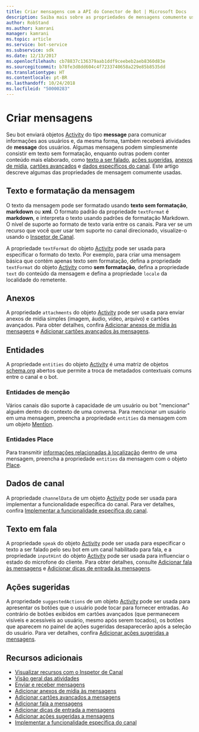 ```yaml
---
title: Criar mensagens com a API do Conector de Bot | Microsoft Docs
description: Saiba mais sobre as propriedades de mensagens comumente usadas na API do Conector de Bot.
author: RobStand
ms.author: kamrani
manager: kamrani
ms.topic: article
ms.service: bot-service
ms.subservice: sdk
ms.date: 12/13/2017
ms.openlocfilehash: cb78837c136379aab1ddf9ceebeb2aeb8360d83e
ms.sourcegitcommit: b78fe3d8dd604c4f7233740658a229e85b8535dd
ms.translationtype: HT
ms.contentlocale: pt-BR
ms.lasthandoff: 10/24/2018
ms.locfileid: "50000283"
---
```

# <a name="create-messages"></a>Criar mensagens

Seu bot enviará objetos [Activity][Activity] do tipo **message** para comunicar informações aos usuários e, da mesma forma, também receberá atividades de **message** dos usuários. Algumas mensagens podem simplesmente consistir em texto sem formatação, enquanto outras podem conter conteúdo mais elaborado, como [texto a ser falado](bot-framework-rest-connector-text-to-speech.md), [ações sugeridas](bot-framework-rest-connector-add-suggested-actions.md), [anexos de mídia](bot-framework-rest-connector-add-media-attachments.md), [cartões avançados](bot-framework-rest-connector-add-rich-cards.md) e [dados específicos do canal](bot-framework-rest-connector-channeldata.md). Este artigo descreve algumas das propriedades de mensagem comumente usadas.

## <a name="message-text-and-formatting"></a>Texto e formatação da mensagem

O texto da mensagem pode ser formatado usando **texto sem formatação**, **markdown** ou **xml**. O formato padrão da propriedade `textFormat` é **markdown**, e interpreta o texto usando padrões de formatação Markdown. O nível de suporte ao formato de texto varia entre os canais. Para ver se um recurso que você quer usar tem suporte no canal direcionado, visualize-o usando o [Inspetor de Canal][ChannelInspector]. 

A propriedade `textFormat` do objeto [Activity][Activity] pode ser usada para especificar o formato do texto. Por exemplo, para criar uma mensagem básica que contém apenas texto sem formatação, defina a propriedade `textFormat` do objeto [Activity][Activity] como **sem formatação**, defina a propriedade `text` do conteúdo da mensagem e defina a propriedade `locale` da localidade do remetente. 

## <a name="attachments"></a>Anexos

A propriedade `attachments` do objeto [Activity][Activity] pode ser usada para enviar anexos de mídia simples (imagem, áudio, vídeo, arquivo) e cartões avançados. Para obter detalhes, confira [Adicionar anexos de mídia às mensagens](bot-framework-rest-connector-add-media-attachments.md) e [Adicionar cartões avançados às mensagens](bot-framework-rest-connector-add-rich-cards.md).

## <a name="entities"></a>Entidades

A propriedade `entities` do objeto [Activity][Activity] é uma matriz de objetos <a href="http://schema.org/" target="_blank">schema.org</a> abertos que permite a troca de metadados contextuais comuns entre o canal e o bot.

### <a name="mention-entities"></a>Entidades de menção

Vários canais dão suporte à capacidade de um usuário ou bot "mencionar" alguém dentro do contexto de uma conversa. Para mencionar um usuário em uma mensagem, preencha a propriedade `entities` da mensagem com um objeto [Mention][Mention]. 

### <a name="place-entities"></a>Entidades Place

Para transmitir <a href="https://schema.org/Place" target="_blank">informações relacionadas à localização</a> dentro de uma mensagem, preencha a propriedade `entities` da mensagem com o objeto [Place][Place]. 

## <a name="channel-data"></a>Dados de canal

A propriedade `channelData` de um objeto [Activity][Activity] pode ser usada para implementar a funcionalidade específica do canal. Para ver detalhes, confira [Implementar a funcionalidade específica do canal](bot-framework-rest-connector-channeldata.md).

## <a name="text-to-speech"></a>Texto em fala

A propriedade `speak` do objeto [Activity][Activity] pode ser usada para especificar o texto a ser falado pelo seu bot em um canal habilitado para fala, e a propriedade `inputHint` do objeto [ Activity][Activity] pode ser usada para influenciar o estado do microfone do cliente. Para obter detalhes, consulte [Adicionar fala às mensagens](bot-framework-rest-connector-text-to-speech.md) e [Adicionar dicas de entrada às mensagens](bot-framework-rest-connector-add-input-hints.md).

## <a name="suggested-actions"></a>Ações sugeridas

A propriedade `suggestedActions` de um objeto [Activity][Activity] pode ser usada para apresentar os botões que o usuário pode tocar para fornecer entradas. Ao contrário de botões exibidos em cartões avançados (que permanecem visíveis e acessíveis ao usuário, mesmo após serem tocados), os botões que aparecem no painel de ações sugeridas desaparecerão após a seleção do usuário. Para ver detalhes, confira [Adicionar ações sugeridas a mensagens](bot-framework-rest-connector-add-suggested-actions.md).

## <a name="additional-resources"></a>Recursos adicionais

- [Visualizar recursos com o Inspetor de Canal][ChannelInspector]
- [Visão geral das atividades](bot-framework-rest-connector-activities.md)
- [Enviar e receber mensagens](bot-framework-rest-connector-send-and-receive-messages.md)
- [Adicionar anexos de mídia às mensagens](bot-framework-rest-connector-add-media-attachments.md)
- [Adicionar cartões avançados a mensagens](bot-framework-rest-connector-add-rich-cards.md)
- [Adicionar fala a mensagens](bot-framework-rest-connector-text-to-speech.md)
- [Adicionar dicas de entrada a mensagens](bot-framework-rest-connector-add-input-hints.md)
- [Adicionar ações sugeridas a mensagens](bot-framework-rest-connector-add-suggested-actions.md)
- [Implementar a funcionalidade específica do canal](bot-framework-rest-connector-channeldata.md)

[Mention]: bot-framework-rest-connector-api-reference.md#mention-object
[Place]: bot-framework-rest-connector-api-reference.md#place-object
[Activity]: bot-framework-rest-connector-api-reference.md#activity-object
[ChannelInspector]: ../bot-service-channel-inspector.md
[textFormating]: ../bot-service-channel-inspector.md#text-formatting
